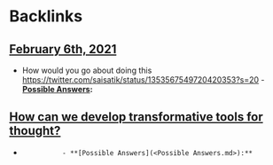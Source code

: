 
# Backlinks
## [February 6th, 2021](<February 6th, 2021.md>)
- How would you go about doing this https://twitter.com/saisatik/status/1353567549720420353?s=20
        - **[Possible Answers](<Possible Answers.md>):**

## [How can we develop transformative tools for thought?](<How can we develop transformative tools for thought?.md>)
- 
                - **[Possible Answers](<Possible Answers.md>):**


